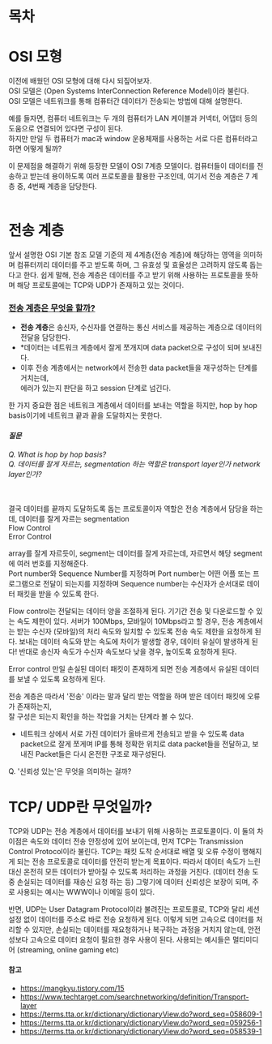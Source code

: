 # 목차

# OSI 모형
이전에 배웠던 OSI 모형에 대해 다시 되짚어보자.<br/>
OSI 모델은 (Open Systems InterConnection Reference Model)이라 불린다.<br/>
OSI 모델은 네트워크를 통해 컴퓨터간 데이터가 전송되는 방법에 대해 설명한다.

예를 들자면, 컴퓨터 네트워크는 두 개의 컴퓨터가 LAN 케이블과 커넥터, 어댑터 등의 도움으로 연결되어 있다면 구성이 된다.<br/>
하지만 만일 두 컴퓨터가 mac과 window 운용체재를 사용하는 서로 다른 컴퓨터라고 하면 어떻게 될까?<br/>

이 문제점을 해결하기 위해 등장한 모델이 OSI 7계층 모델이다.
컴퓨터들이 데이터를 전송하고 받는데 용이하도록 여러 프로토콜을 활용한 구조인데,
여기서 전송 계층은 7 계층 중, 4번째 계층을 담당한다.
<br/><br/>

# 전송 계층
앞서 설명한 OSI 기본 참조 모델 기준의 제 4계층(전송 계층)에 해당하는 영역을 의미하며
컴퓨터끼리 데이터를 주고 받도록 하며, 그 유효성 및 효율성은 고려하지 않도록 돕는다고 한다.
쉽게 말해, 전송 계층은 데이터를 주고 받기 위해 사용하는 프로토콜을 뜻하며 해당 프로토콜에는 TCP와 UDP가 존재하고 있는 것이다.

### <U>**전송 계층은 무엇을 할까?**</U>
- **전송 계층**은 송신자, 수신자를 연결하는 통신 서비스를 제공하는 계층으로 데이터의 전달을 담당한다.
- *데이터는 네트워크 계층에서 잘게 쪼개지며 data packet으로 구성이 되며 보내진다.
- 이후 전송 계층에서는 network에서 전송한 data packet들을 재구성하는 단계를 거치는데,<br/>에러가 있는지 판단을 하고 session 단계로 넘긴다.

한 가지 중요한 점은 네트워크 계층에서 데이터를 보내는 역할을 하지만,
hop by hop basis이기에 네트워크 끝과 끝을 도달하지는 못한다.

#### *질문*<br/>
*Q. What is hop by hop basis?<br/>
Q. 데이터를 잘게 자르는, segmentation 하는 역할은 transport layer인가 network layer인가?*

<br/><br/>
결국 데이터를 끝까지 도달하도록 돕는 프로토콜이자 역할은 전송 계층에서 담당을 하는데,
데이터를 잘게 자르는 segmentation<br/>
Flow Control<br/>
Error Control<br/>

array를 잘게 자르듯이, segment는 데이터를 잘게 자르는데, 자르면서 해당 segment에 여러 번호를 지정해준다.<br/>
Port number와 Sequence Number를 지정하며 
Port number는 어떤 어플 또는 프로그램으로 전달이 되는지를 지정하며
Sequence number는 수신자가 순서대로 데이터 패킷을 받을 수 있도록 한다.

Flow control는 전달되는 데이터 양을 조절하게 된다.
기기간 전송 및 다운로드할 수 있는 속도 제한이 있다.
서버가 100Mbps, 모바일이 10Mbps라고 할 경우, 전송 계층에서는 받는 수신자 (모바일)의 처리 속도와 일치할 수 있도록 전송 속도 제한을 요청하게 된다.
보내는 데이터 속도와 받는 속도에 차이가 발생할 경우, 데이터 유실이 발생하게 된다!
반대로 송신자 속도가 수신자 속도보다 낮을 경우, 높이도록 요청하게 된다.

Error control
만일 손실된 데이터 패킷이 존재하게 되면 전송 계층에서 유실된 데이터를 보낼 수 있도록 요청하게 된다.



전송 계층은 따라서 '전송' 이라는 말과 달리 받는 역할을 하며 받은 데이터 패킷에 오류가 존재하는지,<br/> 잘 구성은 되는지 확인을 하는 작업을 거치는 단계라 볼 수 있다.

- 네트워크 상에서 서로 가진 데이터가 올바르게 전송되고 받을 수 있도록 data packet으로 잘게 쪼게며 IP를 통해 정확한 위치로 data packet들을 전달하고, 보내진 Packet들은 다시 온전한 구조로 재구성된다.


Q. '신뢰성 있는'은 무엇을 의미하는 걸까?

# TCP/ UDP란 무엇일까?
TCP와 UDP는 전송 계층에서 데이터를 보내기 위해 사용하는 프로토콜이다.
이 둘의 차이점은 속도와 데이터 전송 안정성에 있어 보이는데,
먼저 TCP는 Transmission Control Protocol이라 불린다.
TCP는 패킷 도착 순서대로 배열 및 오류 수정이 행해지게 되는 전송 프로토콜로 데이터를 안전히 받는게 목표이다. 따라서 데이터 속도가 느린 대신 온전히 모든 데이터가 받아질 수 있도록 처리하는 과정을 거친다. (데이터 전송 도중 손실되는 데이터를 재송신 요청 하는 등) 그렇기에 데이터 신뢰성은 보장이 되며, 주로 사용되는 예시는 WWW이나 이메일 등이 있다.

반면, UDP는 User Datagram Protocol이라 불려진는 프로토콜로, TCP와 달리 세션 설정 없이 데이터를 주소로 바로 전송 요청하게 된다. 이렇게 되면 고속으로 데이터를 처리할 수 있지만, 손실되는 데이터를 재요청하거나 복구하는 과정을 거치지 않는데, 안전성보다 고속으로 데이터 요청이 필요한 경우 사용이 된다.
사용되는 예시들은 멀티미디어 (streaming, online gaming etc)




#### 참고
- https://mangkyu.tistory.com/15
- https://www.techtarget.com/searchnetworking/definition/Transport-layer
- https://terms.tta.or.kr/dictionary/dictionaryView.do?word_seq=058609-1
- https://terms.tta.or.kr/dictionary/dictionaryView.do?word_seq=059256-1
- https://terms.tta.or.kr/dictionary/dictionaryView.do?word_seq=058539-1